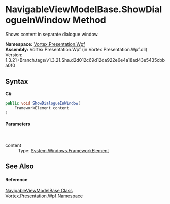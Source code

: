 # NavigableViewModelBase.ShowDialogueInWindow Method 
 

Shows content in separate dialogue window.

**Namespace:**&nbsp;<a href="N_Vortex_Presentation_Wpf.md">Vortex.Presentation.Wpf</a><br />**Assembly:**&nbsp;Vortex.Presentation.Wpf (in Vortex.Presentation.Wpf.dll) Version: 1.3.21+Branch.tags/v1.3.21.Sha.d2d012c69d12da922e6e4a18ad43e5435cbba0f0

## Syntax

**C#**<br />
``` C#
public void ShowDialogueInWindow(
	FrameworkElement content
)
```


#### Parameters
&nbsp;<dl><dt>content</dt><dd>Type: <a href="https://docs.microsoft.com/dotnet/api/system.windows.frameworkelement" target="_blank">System.Windows.FrameworkElement</a><br /></dd></dl>

## See Also


#### Reference
<a href="T_Vortex_Presentation_Wpf_NavigableViewModelBase.md">NavigableViewModelBase Class</a><br /><a href="N_Vortex_Presentation_Wpf.md">Vortex.Presentation.Wpf Namespace</a><br />